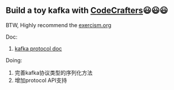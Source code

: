 ## Build a toy kafka with [CodeCrafters](https://app.codecrafters.io/)😃😃😃

BTW, Highly recommend the [exercism.org](https://exercism.org/dashboard)

Doc:  
1. [kafka protocol doc](https://kafka.apache.org/protocol.html)

Doing:
1. 完善kafka协议类型的序列化方法
2. 增加protocol API支持